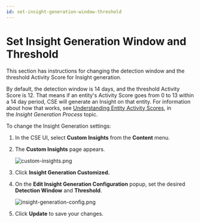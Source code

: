 ```yaml
---
id: set-insight-generation-window-threshold
---
```


# Set Insight Generation Window and Threshold

This section has instructions for changing the detection window and the threshold Activity Score for Insight generation.

By default, the detection window is 14 days, and the threshold Activity Score is 12. That means if an entity's Activity Score goes from 0 to 13 within a 14 day period, CSE will generate an Insight on that entity. For information about how that works, see [Understanding Entity Activity Scores](insight-generation-process.md), in the *Insight Generation Process* topic.

To change the Insight Generation settings: 

1. In the CSE UI, select **Custom Insights** from the **Content** menu.
1. The **Custom Insights** page appears.

    ![custom-insights.png](/img/cse/custom-insights.png)
1. Click **Insight Generation Customized.**
1. On the **Edit Insight Generation Configuration** popup, set the desired **Detection Window** and **Threshold**. 

    ![insight-generation-config.png](/img/cse/insight-generation-config.png)
1. Click **Update** to save your changes.

 
